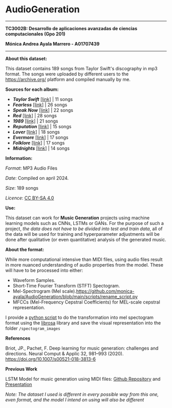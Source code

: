 # AudioGeneration
---
**TC3002B: Desarrollo de aplicaciones avanzadas de ciencias computacionales (Gpo 201)**

**Mónica Andrea Ayala Marrero - A01707439**

---
**About this dataset:**

This dataset contains 189 songs from Taylor Swift's discography in mp3 format. The songs were uploaded by different users to the https://archive.org/ platform and compiled manually by me.

**Sources for each album:**
- ***Taylor Swift*** [[link]](https://archive.org/details/cd_taylor-swift_taylor-swift/disc1/01.+Taylor+Swift+-+Tim+McGraw.flac) | 11 songs
- ***Fearless*** [[link]](https://archive.org/details/Fearless-Taylors-Version-Taylor-Swift) | 26 songs
- ***Speak Now*** [[link]](https://archive.org/details/Speak-Now-Taylors-Version-Taylor-Swift) | 22 songs
- ***Red*** [[link]](https://archive.org/details/Red-Album-Taylor-Swift-Taylors-Version) | 28 songs
- ***1989*** [[link]](https://archive.org/details/1989-taylors-version) | 21 songs
- ***Reputation*** [[link]](https://archive.org/details/reputation-cd) | 15 songs
- ***Lover*** [[link]](https://archive.org/details/lover-cd/14+Audio+Track.aiff) | 18 songs
- ***Evermore*** [[link]](https://archive.org/details/happiness_20240409) | 17 songs
- ***Folklore*** [[link]](https://archive.org/details/epiphany_20240407) | 17 songs
- ***Midnights*** [[link]](https://archive.org/details/01.-lavender-haze) | 14 songs

**Information:**

*Format*: MP3 Audio Files

*Date*: Compiled on april 2024. 

*Size*: 189 songs

*Licence*: [CC BY-SA 4.0](https://creativecommons.org/licenses/by-sa/4.0/)

**Use:**

This dataset can work for **Music Generation** projects using machine learning models such as CNNs, LSTMs or GANs. For the purpose of such a project, *the data does not have to be divided into test and train data*, all of the data will be used for training and hyperparameter adjustments will be done after qualitative (or even quantitative) analysis of the generated music.

**About the format:**

While more computational intensive than MIDI files, using audio files result in more nuanced understanding of audio properties from the model. These will have to be processed into either:
- Waveform Samples.
- Short-Time Fourier Transform (STFT) Spectogram.
- Mel-Spectrogram (Mel scale).https://github.com/monica-ayala/AudioGeneration/blob/main/scripts/rename_script.py
- MFCCs (Mel-Frequency Cepstral Coefficients) for MEL-scale cepstral representation.

I provide a [python script](https://github.com/monica-ayala/AudioGeneration/blob/main/scripts/preprocessing.py) to do the transformation into mel spectogram format using the [librosa](https://pypi.org/project/librosa/) library and save the visual representation into the folder ```/spectogram_images```

**References**

Briot, JP., Pachet, F. Deep learning for music generation: challenges and directions. Neural Comput & Applic 32, 981–993 (2020). https://doi.org/10.1007/s00521-018-3813-6

**Previous Work**

LSTM Model for music generation using MIDI files: [Github Repository](https://github.com/monica-ayala/MusicGenerator) and [Presentation](https://www.canva.com/design/DAF54orkKw4/GHiqPZIscVxblPPqpttnww/view?utm_content=DAF54orkKw4&utm_campaign=designshare&utm_medium=link&utm_source=editor)

*Note: The dataset I used is different in every possible way from this one, even format, and the model I intend on using will also be different*